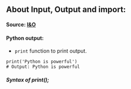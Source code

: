 ## About Input, Output and import:

#### Source: [I&O](https://www.programiz.com/python-programming/input-output-import)

#### Python output:
* `print` function to print output.

```
print('Python is powerful')
# Output: Python is powerful
```

##### Syntax of print();

